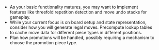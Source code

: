 - As your basic functionality matures, you may want to implement features like threefold repetition detection and move undo stacks for gameplay.
- While your current focus is on board setup and state representation, consider how you will generate legal moves. Precompute lookup tables to cache move data for different piece types in different positions.
- Plan how promotions will be handled, possibly requiring a mechanism to choose the promotion piece type.
